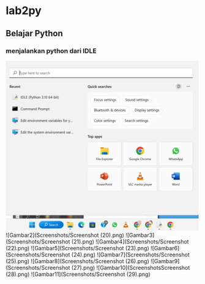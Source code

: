# lab2py
## Belajar Python

### menjalankan python dari IDLE
![Gambar 1](Screenshots/ss1.png.png)
![Gambar2](Screenshots/Screenshot (20).png)
![Gambar3](Screenshots/Screenshot (21).png)
![Gambar4](Screenshots/Screenshot (22).png)
![Gambar5](Screenshots/Screenshot (23).png)
![Gambar6](Screenshots/Screenshot (24).png)
![Gambar7](Screenshots/Screenshot (25).png)
![Gambar8](Screenshots/Screenshot (26).png)
![Gambar9](Screenshots/Screenshot (27).png)
![Gambar10](ScreenshotsScreenshot (28).png)
![Gambar11](Screenshots/Screenshot (29).png)